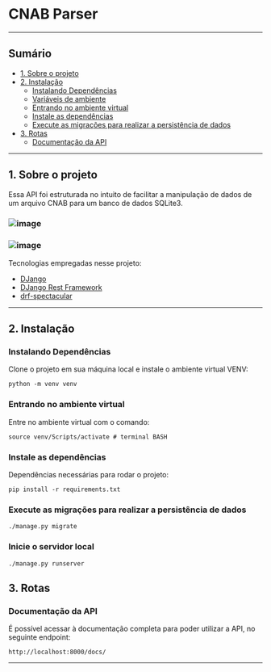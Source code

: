 # CNAB Parser

---

## Sumário

  - [1. Sobre o projeto](#1-sobre-o-projeto)
  - [2. Instalação](#2-instalacao)
    - [Instalando Dependências](#31-instalando-dependências)
    - [Variáveis de ambiente](#32-variáveis-de-ambiente)
    - [Entrando no ambiente virtual](#33-entrando-no-ambiente-virtual)
    - [Instale as dependências](#34-instale-as-dependências)
    - [Execute as migrações para realizar a persistência de dados](#34-execute-as-migrações-para-realizar-a-persistência-de-dados)
  - [3. Rotas](#3-rotas)
    - [Documentação da API](#documentação-da-api)

---

## 1. Sobre o projeto

Essa API foi estruturada no intuito de facilitar a manipulação de dados de um arquivo CNAB para um banco de dados SQLite3. 
 ### ![image](https://user-images.githubusercontent.com/98785969/204463450-46619bd2-ec39-4769-8f03-5bd33b549bfb.png)
 ### ![image](https://user-images.githubusercontent.com/98785969/204463507-d4d8850a-ab82-48c1-af7c-083b2465f9a1.png)

Tecnologias empregadas nesse projeto:

- [DJango](https://www.djangoproject.com/)
- [DJango Rest Framework](https://www.django-rest-framework.org/)
- [drf-spectacular](https://drf-spectacular.readthedocs.io/en/latest/index.html)

---


## 2. Instalação

### Instalando Dependências

Clone o projeto em sua máquina local e instale o ambiente virtual VENV:

```shell
python -m venv venv
```

### Entrando no ambiente virtual

Entre no ambiente virtual com o comando:

```shell
source venv/Scripts/activate # terminal BASH
```

### Instale as dependências

Dependências necessárias para rodar o projeto:

```shell
pip install -r requirements.txt
```

### Execute as migrações para realizar a persistência de dados

```shell
./manage.py migrate
```

### Inicie o servidor local

```shell
./manage.py runserver
```

## 3. Rotas

### Documentação da API

É possível acessar à documentação completa para poder utilizar a API, no seguinte endpoint:

```shell
http://localhost:8000/docs/
```

---



